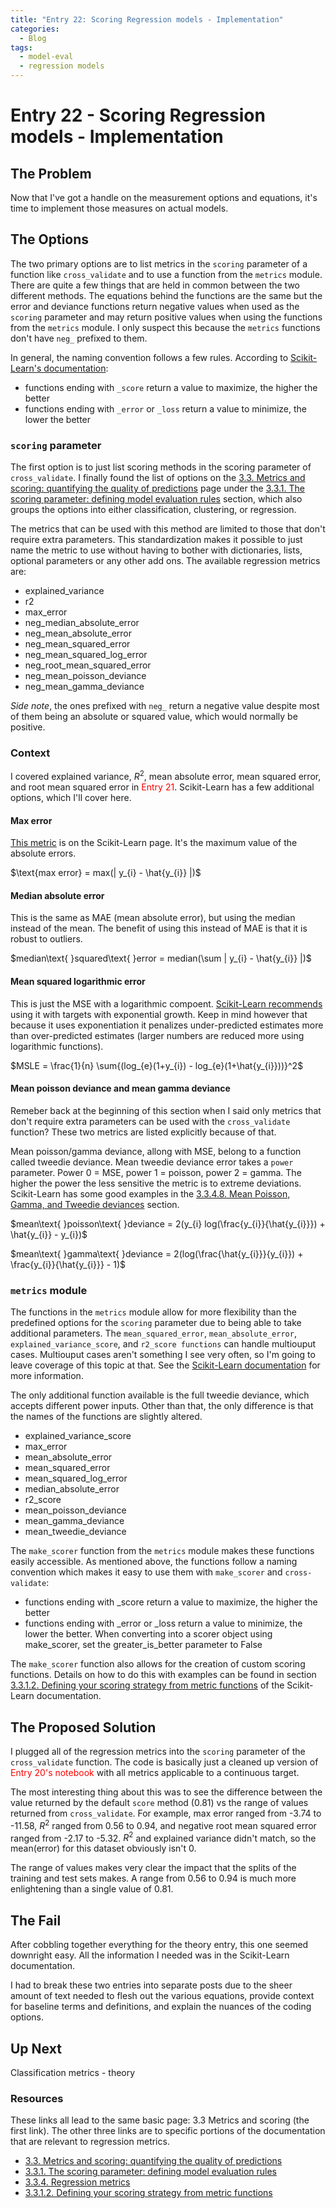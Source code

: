 ```yaml
---
title: "Entry 22: Scoring Regression models - Implementation"
categories:
  - Blog
tags:
  - model-eval
  - regression models
---
```


# Entry 22 - Scoring Regression models - Implementation

## The Problem

Now that I've got a handle on the measurement options and equations, it's time to implement those measures on actual models.

## The Options

The two primary options are to list metrics in the `scoring` parameter of a function like `cross_validate` and to use a function from the `metrics` module. There are quite a few things that are held in common between the two different methods. The equations behind the functions are the same but the error and deviance functions return negative values when used as the `scoring` parameter and may return positive values when using the functions from the `metrics` module. I only suspect this because the `metrics` functions don't have `neg_` prefixed to them.

In general, the naming convention follows a few rules. According to [Scikit-Learn's documentation](https://scikit-learn.org/stable/modules/model_evaluation.html#scoring):

- functions ending with `_score` return a value to maximize, the higher the better
- functions ending with `_error` or `_loss` return a value to minimize, the lower the better

### `scoring` parameter

The first option is to just list scoring methods in the scoring parameter of `cross_validate`. I finally found the list of options on the [3.3. Metrics and scoring: quantifying the quality of predictions](https://scikit-learn.org/stable/modules/model_evaluation.html) page under the [3.3.1. The scoring parameter: defining model evaluation rules](https://scikit-learn.org/stable/modules/model_evaluation.html#scoring-parameter) section, which also groups the options into either classification, clustering, or regression.

The metrics that can be used with this method are limited to those that don't require extra parameters. This standardization makes it possible to just name the metric to use without having to bother with dictionaries, lists, optional parameters or any other add ons. The available regression metrics are:

- explained_variance
- r2
- max_error
- neg_median_absolute_error
- neg_mean_absolute_error
- neg_mean_squared_error
- neg_mean_squared_log_error
- neg_root_mean_squared_error
- neg_mean_poisson_deviance
- neg_mean_gamma_deviance

*Side note*, the ones prefixed with `neg_` return a negative value despite most of them being an absolute or squared value, which would normally be positive.

### Context

I covered explained variance, $R^2$, mean absolute error, mean squared error, and root mean squared error in <font color='red'>Entry 21</font>. Scikit-Learn has a few additional options, which I'll cover here.

#### Max error

[This metric](https://scikit-learn.org/stable/modules/model_evaluation.html#max-error) is on the Scikit-Learn page. It's the maximum value of the absolute errors.

$\text{max error} = max(| y_{i} - \hat{y_{i}} |)$

#### Median absolute error

This is the same as MAE (mean absolute error), but using the median instead of the mean. The benefit of using this instead of MAE is that it is robust to outliers.

$median\text{ }squared\text{ }error = median(\sum | y_{i} - \hat{y_{i}} |)$

#### Mean squared logarithmic error

This is just the MSE with a logarithmic compoent. [Scikit-Learn recommends](https://scikit-learn.org/stable/modules/model_evaluation.html#mean-squared-log-error) using it with targets with exponential growth. Keep in mind however that because it uses exponentiation it penalizes under-predicted estimates more than over-predicted estimates (larger numbers are reduced more using logarithmic functions). 

$MSLE = \frac{1}{n} \sum{(log_{e}(1+y_{i}) - log_{e}(1+\hat{y_{i}}))}^2$

#### Mean poisson deviance and mean gamma deviance

Remeber back at the beginning of this section when I said only metrics that don't require extra parameters can be used with the `cross_validate` function? These two metrics are listed explicitly because of that.

Mean poisson/gamma deviance, allong with MSE, belong to a function called tweedie deviance. Mean tweedie deviance error takes a `power` parameter. Power 0 = MSE, power 1 = poisson, power 2 = gamma. The higher the power the less sensitive the metric is to extreme deviations. Scikit-Learn has some good examples in the [3.3.4.8. Mean Poisson, Gamma, and Tweedie deviances](https://scikit-learn.org/stable/modules/model_evaluation.html#mean-tweedie-deviance) section.

$mean\text{ }poisson\text{ }deviance = 2(y_{i} log(\frac{y_{i}}{\hat{y_{i}}}) + \hat{y_{i}} - y_{i})$

$mean\text{ }gamma\text{ }deviance = 2(log(\frac{\hat{y_{i}}}{y_{i}}) + \frac{y_{i}}{\hat{y_{i}}} - 1)$

### `metrics` module

The functions in the `metrics` module allow for more flexibility than the predefined options for the `scoring` parameter due to being able to take additional parameters. The `mean_squared_error`, `mean_absolute_error`, `explained_variance_score`, and `r2_score functions` can handle multiouput cases. Multiouput cases aren't something I see very often, so I'm going to leave coverage of this topic at that. See the [Scikit-Learn documentation](https://scikit-learn.org/stable/modules/model_evaluation.html#regression-metrics) for more information.

The only additional function available is the full tweedie deviance, which accepts different power inputs. Other than that, the only difference is that the names of the functions are slightly altered. 

- explained_variance_score
- max_error
- mean_absolute_error
- mean_squared_error
- mean_squared_log_error
- median_absolute_error
- r2_score
- mean_poisson_deviance
- mean_gamma_deviance
- mean_tweedie_deviance

The `make_scorer` function from the `metrics` module makes these functions easily accessible. As mentioned above, the functions follow a naming convention which makes it easy to use them with `make_scorer` and `cross-validate`:

- functions ending with _score return a value to maximize, the higher the better
- functions ending with _error or _loss return a value to minimize, the lower the better. When converting into a scorer object using make_scorer, set the greater_is_better parameter to False

The `make_scorer` function also allows for the creation of custom scoring functions. Details on how to do this with examples can be found in section [3.3.1.2. Defining your scoring strategy from metric functions](https://scikit-learn.org/stable/modules/model_evaluation.html#scoring) of the Scikit-Learn documentation.

## The Proposed Solution

I plugged all of the regression metrics into the `scoring` parameter of the `cross_validate` function. The code is basically just a cleaned up version of <font color='red'>Entry 20's notebook</font> with all metrics applicable to a continuous target.

The most interesting thing about this was to see the difference between the value returned by the default `score` method (0.81) vs the range of values returned from `cross_validate`. For example, max error ranged from -3.74 to -11.58, $R^2$ ranged from 0.56 to 0.94, and negative root mean squared error ranged from -2.17 to -5.32. $R^2$ and explained variance didn't match, so the mean(error) for this dataset obviously isn't 0.

The range of values makes very clear the impact that the splits of the training and test sets makes. A range from 0.56 to 0.94 is much more enlightening than a single value of 0.81.

## The Fail

After cobbling together everything for the theory entry, this one seemed downright easy. All the information I needed was in the Scikit-Learn documentation.

I had to break these two entries into separate posts due to the sheer amount of text needed to flesh out the various equations, provide context for baseline terms and definitions, and explain the nuances of the coding options.

## Up Next

Classification metrics - theory

### Resources

These links all lead to the same basic page: 3.3 Metrics and scoring (the first link). The other three links are to specific portions of the documentation that are relevant to regression metrics.

- [3.3. Metrics and scoring: quantifying the quality of predictions](https://scikit-learn.org/stable/modules/model_evaluation.html)
- [3.3.1. The scoring parameter: defining model evaluation rules](https://scikit-learn.org/stable/modules/model_evaluation.html#the-scoring-parameter-defining-model-evaluation-rules)
- [3.3.4. Regression metrics](https://scikit-learn.org/stable/modules/model_evaluation.html#regression-metrics)
- [3.3.1.2. Defining your scoring strategy from metric functions](https://scikit-learn.org/stable/modules/model_evaluation.html#scoring)


```python

```
